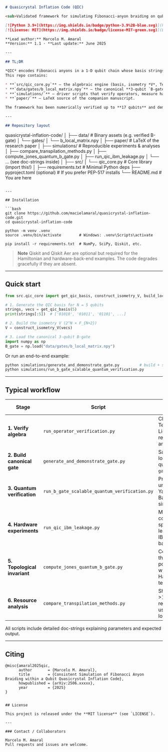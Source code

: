 ```markdown
# Quasicrystal Inflation Code (QIC)

<sub>Validated framework for simulating Fibonacci-anyon braiding on qubits</sub>

[![Python 3.9+](https://img.shields.io/badge/python-3.9%2B-blue.svg)](https://www.python.org)
[![License: MIT](https://img.shields.io/badge/license-MIT-green.svg)](LICENSE)

**Lead author:** Marcelo M. Amaral  
**Version:** 1.1 · **Last update:** June 2025

---

## TL;DR

*QIC* encodes Fibonacci anyons in a 1-D qubit chain whose basis strings obey the simple “no 00” rule, mirroring the growth rules of Fibonacci quasicrystals.  
This repo contains:

* **`src/qic_core.py`** – the algebraic engine (basis, isometry *V*, Temperley-Lieb projectors, braid operators, Hamiltonian, checks).  
* **`data/gates/b_local_matrix.npy`** – the canonical **3-qubit `B-gate`**, a translationally invariant unitary that is the scalable building block for braids.  
* **`simulations/`** – driver scripts that verify operators, measure hardware leakage, calculate the Jones polynomial, and compare transpilation strategies.  
* **`paper/`** – LaTeX source of the companion manuscript.

The framework has been numerically verified up to **17 qubits** and demonstrated on an **IBM Quantum** processor.

---

## Repository layout

```

quasicrystal-inflation-code/
│
├── data/                         # Binary assets (e.g. verified B-gate)
│   └── gates/
│       └── b\_local\_matrix.npy
│
├── paper/                        # LaTeX of the research paper
│
├── simulations/                  # Reproducible experiments & analyses
│   ├── compare\_transpilation\_methods.py
│   ├── compute\_jones\_quantum\_b\_gate.py
│   ├── run\_qic\_ibm\_leakage.py
│   └── ...  (see doc-strings inside)
│
├── src/
│   └── qic\_core.py               # Core library (import this!)
│
├── requirements.txt              # Minimal Python deps
├── pyproject.toml (optional)     # If you prefer PEP-517 installs
└── README.md                     # You are here

````

---

## Installation

```bash
git clone https://github.com/macielamaral/quasicrystal-inflation-code.git
cd quasicrystal-inflation-code

python -m venv .venv
source .venv/bin/activate        # Windows: .venv\Scripts\activate

pip install -r requirements.txt  # NumPy, SciPy, Qiskit, etc.
````

> **Note**
> Qiskit and Qiskit Aer are optional but required for the Hamiltonian and hardware-back-end examples.
> The code degrades gracefully if they are absent.

---

## Quick start

```python
from src.qic_core import get_qic_basis, construct_isometry_V, build_local_projector_matrix

# 1. Generate the QIC basis for N = 5 qubits
strings, vecs = get_qic_basis(5)
print(strings[:5])  # ['01010', '01011', '01101', ...]

# 2. Build the isometry V (2^N × F_{N+2})
V = construct_isometry_V(vecs)

# 3. Load the canonical 3-qubit B-gate
import numpy as np
B_gate = np.load("data/gates/b_local_matrix.npy")
```

Or run an end-to-end example:

```bash
python simulations/generate_and_demonstrate_gate.py         # build + save B-gate
python simulations/run_b_gate_scalable_quantum_verification.py
```

---

## Typical workflow

| Stage                        | Script                                        | What it does                                         |
| ---------------------------- | --------------------------------------------- | ---------------------------------------------------- |
| **1. Verify algebra**        | `run_operator_verification.py`                | Checks Temperley-Lieb & braid relations for any *N*. |
| **2. Build canonical gate**  | `generate_and_demonstrate_gate.py`            | Saves the local 3-qubit `B-gate`.                    |
| **3. Quantum verification**  | `run_b_gate_scalable_quantum_verification.py` | Proves unitarity & Yang-Baxter via simulator.        |
| **4. Hardware experiments**  | `run_qic_ibm_leakage.py`                      | Measures code-space leakage on IBM backend.          |
| **5. Topological invariant** | `compute_jones_quantum_b_gate.py`             | Computes the Jones polynomial with Hadamard tests.   |
| **6. Resource analysis**     | `compare_transpilation_methods.py`            | Shows >10× depth reduction using the local gate.     |

All scripts include detailed doc-strings explaining parameters and expected output.

---

## Citing

```text
@misc{amaral2025qic,
      author       = {Marcelo M. Amaral},
      title        = {Consistent Simulation of Fibonacci Anyon Braiding within a Qubit Quasicrystal Inflation Code},
      howpublished = {arXiv:2506.xxxxx},
      year         = {2025}
}


## License

This project is released under the **MIT license** (see `LICENSE`).

---

### Contact / Collaborators

Marcelo M. Amaral
Pull requests and issues are welcome.

```
```
